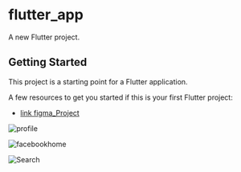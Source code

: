 # flutter_app

A new Flutter project.

## Getting Started

This project is a starting point for a Flutter application.

A few resources to get you started if this is your first Flutter project:

- [link figma_Project](https://www.figma.com/design/BW9ANUF4ByOqQcfHUHChkt/facebook-(Community)?node-id=0-1&t=wIzB1ziBuWFOyhs6-0)

![profile](https://github.com/user-attachments/assets/48f4cb39-4ab6-43d1-9ed5-f812f6024a9b)


![facebookhome](https://github.com/user-attachments/assets/8086c7eb-0aaf-4c11-a390-599285f76838)


![Search](https://github.com/user-attachments/assets/36bcdf59-6d74-488e-8019-b7f5c5f781f8)
